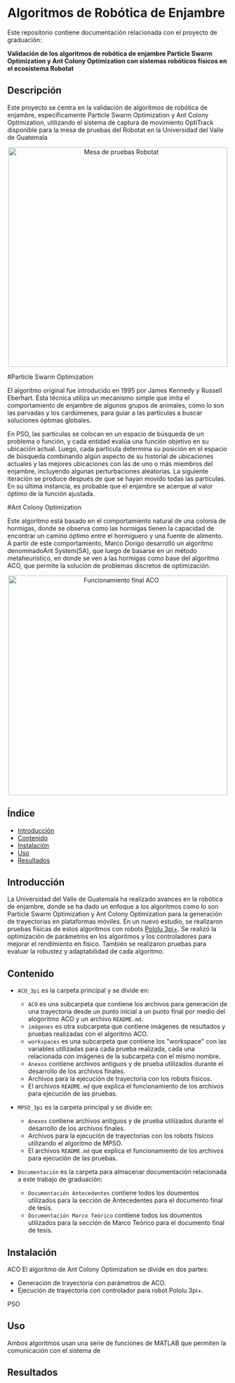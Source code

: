 # Algoritmos de Robótica de Enjambre

Este repositorio contiene documentación relacionada con el proyecto de graduación:

**Validación de los algoritmos de robótica de enjambre Particle Swarm Optimization y Ant Colony Optimization con sistemas robóticos físicos en el ecosistema Robotat**

## Descripción

Este proyecto se centra en la validación de algoritmos de robótica de enjambre, específicamente Particle Swarm Optimization y Ant Colony Optimization, utilizando el sistema de captura de movimiento OptiTrack disponible para la mesa de pruebas del Robotat en la Universidad del Valle de Guatemala

<div align="center">
<img src="https://github.com/men18023/Jonathan-Menendez-Swarm-Robotics/assets/68084833/be87a6c0-01f1-47dc-935d-0feb88acacbd" alt="Mesa de pruebas Robotat" width="500">
</div>

#Particle Swarm Optimization

El algoritmo original fue introducido en 1995 por James Kennedy y Russell Eberhart. Esta técnica utiliza un mecanismo simple que imita el comportamiento de enjambre de algunos grupos de animales, como lo son las parvadas y los cardúmenes, para guiar a las partículas a buscar soluciones óptimas globales.

En PSO, las partículas se colocan en un espacio de búsqueda de un problema o función, y cada entidad evalúa una función objetivo en su ubicación actual. Luego, cada partícula determina su posición en el espacio de búsqueda combinando algún aspecto de su historial de ubicaciones actuales y las mejores ubicaciones con las de uno o más miembros del enjambre, incluyendo algunas perturbaciones aleatorias. La siguiente iteración se produce después de que se hayan movido todas las partículas. En su última instancia, es probable que el enjambre se acerque al valor óptimo de la función ajustada.

#Ant Colony Optimization

Este algoritmo está basado en el comportamiento natural de una colonia de hormigas, donde se observa como las hormigas tienen la capacidad de encontrar un camino óptimo entre el hormiguero y una fuente de alimento. A partir de este comportamiento, Marco Dorigo desarrolló un algoritmo denominadoAnt System(SA), que luego de basarse en un
método metaheurístico, en donde se ven a las hormigas como base del algoritmo ACO, que permite la solución de problemas discretos de optimización.

<div align="center">
<img src="ACO_3pi/Imagenes/ACO.gif" alt="Funcionamiento final ACO" width="500">
</div>
  
## Índice

- [Introducción](#introducción)
- [Contenido](#contenido)
- [Instalación](#instalación)
- [Uso](#uso)
- [Resultados](#resultados)


## Introducción

La Universidad del Valle de Guatemala ha realizado avances en la robótica de enjambre, donde se ha dado un enfoque a los algoritmos como lo son Particle Swarm Optimization y Ant Colony Optimization para la generación de trayectorias en plataformas móviles. En un nuevo estudio, se realizaron pruebas físicas de estos algoritmos con robots [Pololu 3pi+](https://www.pololu.com/product/4975). Se realizó la optimización de parámetros en los algoritmos y los controladores para mejorar el rendimiento en físico. También se realizaron pruebas para evaluar la robustez y adaptabilidad de cada algoritmo.

## Contenido

- `ACO_3pi` es la carpeta principal y se divide en:
  - `ACO` es una subcarpeta que contiene los archivos para generación de una trayectoria desde un punto inicial a un punto final por medio del alogoritmo ACO y un archivo `README.md`.
  - `imágenes` es otra subcarpeta que contiene imágenes de resultados y pruebas realizadas con el algoritmo ACO.
  - `workspaces` es una subcarpeta que contiene los "workspace" con las variables utilizadas para cada prueba realizada, cada una relacionada con imágenes de la subcarpeta con el mismo nombre.
  - `Anexos` contiene archivos antiguos y de prueba utilizados durante el desarrollo de los archivos finales.
  - Archivos para la ejecución de trayectoria con los robots físicos.
  - El archivos `README.md` que explica el funcionamiento de los archivos para ejecución de las pruebas.
  
- `MPSO_3pi` es la carpeta principal y se divide en:
  - `Anexos` contiene archivos antiguos y de prueba utilizados durante el desarrollo de los archivos finales.
  - Archivos para la ejecución de trayectorias con los robots físicos utilizando el algoritmo de MPSO.
  - El archivos `README.md` que explica el funcionamiento de los archivos para ejecución de las pruebas.


- `Documentación` es la carpeta para almacenar documentación relacionada a este trabajo de graduación:
  - `Documentación Antecedentes` contiene todos los doumentos utilizados para la sección de Antecedentes para el documento final de tesis.
  - `Documentación Marco Teórico` contiene todos los doumentos utilizados para la sección de Marco Teórico para el documento final de tesis.
  
## Instalación

ACO
El algoritmo de Ant Colony Optimization se divide en dos partes:
- Generación de trayectoria con parámetros de ACO. 
- Ejecución de trayectoria con controlador para robot Pololu 3pi+.

PSO


## Uso

Ambos algoritmos usan una serie de funciones de MATLAB que permiten la comunicación con el sistema de 

## Resultados




